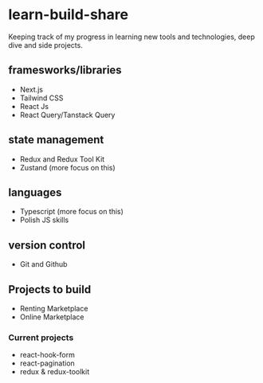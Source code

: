 # learn-build-share

Keeping track of my progress in learning new tools and technologies, deep dive and side projects.

## framesworks/libraries

- Next.js 
- Tailwind CSS
- React Js
- React Query/Tanstack Query


## state management

- Redux and Redux Tool Kit
- Zustand (more focus on this)

## languages

- Typescript (more focus on this)
- Polish JS skills

## version control

- Git and Github

## Projects to build

- Renting Marketplace
- Online Marketplace

### Current projects

- react-hook-form
- react-pagination
- redux & redux-toolkit
